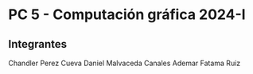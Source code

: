 # PC 5 - Computación gráfica 2024-I

## Integrantes

Chandler Perez Cueva
Daniel Malvaceda Canales
Ademar Fatama Ruiz